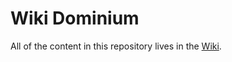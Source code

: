 # Wiki Dominium

All of the content in this repository lives in the  [Wiki](https://github.com/Dominium-wiki/Wiki-Dominium/wiki).
